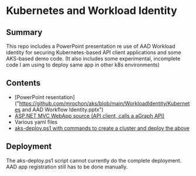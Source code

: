 # Kubernetes and Workload Identity

## Summary
This repo includes a PowerPoint presentation re use of AAD Workload identity for securing Kubernetes-based API client applications and some AKS-based demo code. (It also includes some experimental, incomplete code I am using to deploy same app in other k8s environments)

## Contents

- [PowerPoint resentation]("https://github.com/mrochon/aks/blob/main/WorkloadIdentity/Kubernetes and AAD Workflow Identity.pptx")
- [ASP.NET MVC WebApp source (API client, calls a aGraph API)](https://github.com/mrochon/aks/tree/main/WorkloadIdentity/WebClientApp)
- Various yaml files
- [aks-deploy.ps1 with commands to create a cluster and deploy the above](https://github.com/mrochon/aks/blob/main/WorkloadIdentity/aks-deploy.ps1)

## Deployment

The aks-deploy.ps1 script cannot currently do the complete deployment. AAD app registration still has to be done manually.

